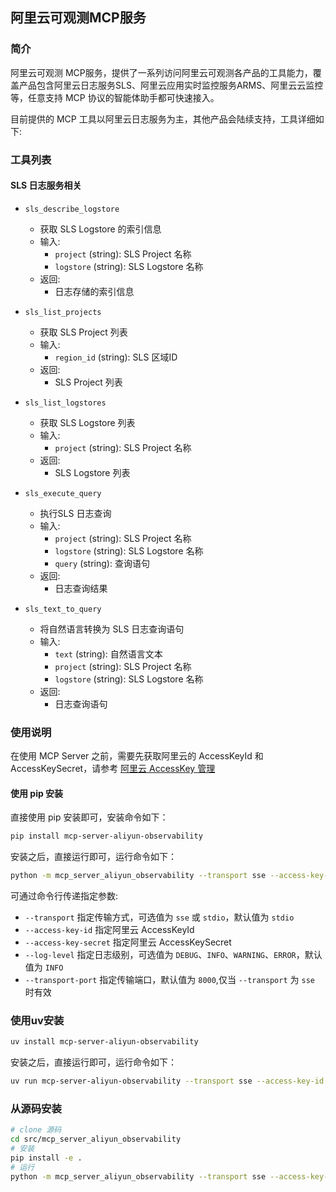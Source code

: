 ## 阿里云可观测MCP服务

### 简介

阿里云可观测 MCP服务，提供了一系列访问阿里云可观测各产品的工具能力，覆盖产品包含阿里云日志服务SLS、阿里云应用实时监控服务ARMS、阿里云云监控等，任意支持 MCP 协议的智能体助手都可快速接入。

目前提供的 MCP 工具以阿里云日志服务为主，其他产品会陆续支持，工具详细如下:


### 工具列表

#### SLS 日志服务相关

- `sls_describe_logstore`
    - 获取 SLS Logstore 的索引信息
    - 输入:
        - `project` (string): SLS Project 名称
        - `logstore` (string): SLS Logstore 名称
    - 返回:
        - 日志存储的索引信息

- `sls_list_projects`
    - 获取 SLS Project 列表
    - 输入:
        - `region_id` (string): SLS 区域ID
    - 返回:
        - SLS Project 列表

- `sls_list_logstores`
    - 获取 SLS Logstore 列表
    - 输入:
        - `project` (string): SLS Project 名称
    - 返回:
        - SLS Logstore 列表

- `sls_execute_query`
    - 执行SLS 日志查询
    - 输入:
        - `project` (string): SLS Project 名称
        - `logstore` (string): SLS Logstore 名称
        - `query` (string): 查询语句
    - 返回:
        - 日志查询结果

- `sls_text_to_query`
    - 将自然语言转换为 SLS 日志查询语句
    - 输入:
        - `text` (string): 自然语言文本
        - `project` (string): SLS Project 名称
        - `logstore` (string): SLS Logstore 名称
    - 返回:
        - 日志查询语句


### 使用说明

在使用 MCP Server 之前，需要先获取阿里云的 AccessKeyId 和 AccessKeySecret，请参考 [阿里云 AccessKey 管理](https://help.aliyun.com/document_detail/53045.html)


#### 使用 pip 安装

直接使用 pip 安装即可，安装命令如下：

```bash
pip install mcp-server-aliyun-observability
```
安装之后，直接运行即可，运行命令如下：

```bash
python -m mcp_server_aliyun_observability --transport sse --access-key-id <your_access_key_id> --access-key-secret <your_access_key_secret>
```
可通过命令行传递指定参数:
- `--transport` 指定传输方式，可选值为 `sse` 或 `stdio`，默认值为 `stdio`
- `--access-key-id` 指定阿里云 AccessKeyId
- `--access-key-secret` 指定阿里云 AccessKeySecret
- `--log-level` 指定日志级别，可选值为 `DEBUG`、`INFO`、`WARNING`、`ERROR`，默认值为 `INFO`
- `--transport-port` 指定传输端口，默认值为 `8000`,仅当 `--transport` 为 `sse` 时有效


### 使用uv安装

```bash
uv install mcp-server-aliyun-observability
```

安装之后，直接运行即可，运行命令如下：

```bash
uv run mcp-server-aliyun-observability --transport sse --access-key-id <your_access_key_id> --access-key-secret <your_access_key_secret>
```

### 从源码安装

```bash
# clone 源码
cd src/mcp_server_aliyun_observability
# 安装
pip install -e .
# 运行
python -m mcp_server_aliyun_observability --transport sse --access-key-id <your_access_key_id> --access-key-secret <your_access_key_secret>
```





